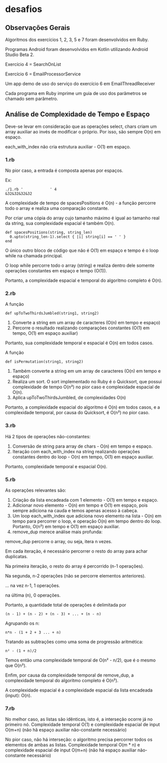 # desafios

## Observações Gerais

Algoritmos dos exercícios 1, 2, 3, 5 e 7 foram desenvolvidos em Ruby.

Programas Android foram desenvolvidos em Kotlin utilizando Android Studio Beta 2.

Exercício 4 = SearchOnList

Exercício 6 = EmailProcessorService

Um app demo de uso do serviço do exercício 6 em EmailThreadReceiver

Cada programa em Ruby imprime um guia de uso dos parâmetros se chamado sem parâmetro.

## Análise de Complexidade de Tempo e Espaço

Deve-se levar em consideração que as operações select, chars criam um array auxiliar ao invés de modificar o próprio. Por isso, são sempre O(n) em espaço.

each_with_index não cria estrutura auxiliar - O(1) em espaço.

### 1.rb

No pior caso, a entrada é composta apenas por espaços. 

Ex:

    ./1.rb '            ' 4
    &32&32&32&32

A complexidade de tempo de spacesPositions é O(n) - a função percorre todo o array e realiza uma comparação constante.

Por criar uma cópia do array cujo tamanho máximo é igual ao tamanho real da string, sua complexidade espacial é também O(n).

    def spacesPositions(string, string_len)
      0.upto(string_len-1).select { |i| string[i] == ' ' }
    end

O único outro bloco de código que não é O(1) em espaço e tempo é o loop while na chamada principal.

O loop while percorre todo o array (string) e realiza dentro dele somente operações constantes em espaço e tempo (O(1)).

Portanto, a complexidade espacial e temporal do algoritmo completo é O(n).

### 2.rb

A função

    def upToTwoThirdsJumbled(string1, string2)
    
1. Converte a string em um array de caracteres (O(n) em tempo e espaço)
2. Percorre o resultado realizando comparações constantes (O(1) em tempo, O(1) em espaço auxiliar)

Portanto, sua complexidade temporal e espacial é O(n) em todos casos.

A função

    def isPermutation(string1, string2)
    
1. Também converte a string em um array de caracteres (O(n) em tempo e espaço)
2. Realiza um sort. O sort implementado no Ruby é o Quicksort, que possui complexidade de tempo O(n²) no pior caso e complexidade espacial de O(n).
3. Aplica upToTwoThirdsJumbled, de complexidades O(n)

Portanto, a complexidade espacial do algoritmo é O(n) em todos casos, e a complexidade temporal, por causa do Quicksort, é O(n²) no pior caso.

### 3.rb

Há 2 tipos de operações não-constantes:

1. Conversão de string para array de chars - O(n) em tempo e espaço.
2. Iteração com each_with_index na string realizando operações constantes dentro do loop - O(n) em tempo, O(1) em espaço auxiliar.

Portanto, complexidade temporal e espacial O(n).

### 5.rb

As operações relevantes são:

1. Criação da lista encadeada com 1 elemento - O(1) em tempo e espaço.
2. Adicionar novo elemento - O(n) em tempo e O(1) em espaço, pois sempre adiciona na cauda e temos apenas acesso à cabeça.
3. Um loop each_with_index que adiciona novo elemento na lista - O(n) em tempo para percorrer o loop, e operação O(n) em tempo dentro do loop. Portanto, O(n²) em tempo e O(1) em espaço auxiliar.
4. remove_dup merece análise mais profunda:

remove_dup percorre o array, ou seja, itera n vezes.

Em cada iteração, é necessário percorrer o resto do array para achar duplicatas.

Na primeira iteração, o resto do array é percorrido (n-1 operações).

Na segunda, n-2 operações (não se percorre elementos anteriores).

... na vez n-1, 1 operações.

na última (n), 0 operações.

Portanto, a quantidade total de operações é delimitada por

    (n - 1) + (n - 2) + (n - 3) + ... + (n - n)

Agrupando os n:

    n*n - (1 + 2 + 3 ... + n)
    
Tratando as subtrações como uma soma de progressão aritmética:
 
    n² - (1 + n)/2
    
Temos então uma complexidade temporal de O(n² - n/2), que é o mesmo que O(n²).
 
Enfim, por causa da complexidade temporal de remove_dup, a complexidade temporal do algoritmo completo é O(n²).
 
A complexidade espacial é a complexidade espacial da lista encadeada (input): O(n).

### 7.rb

No melhor caso, as listas são idênticas, isto é, a interseção ocorre já no primeiro nó. Complexidade temporal O(1) e complexidade espacial de input O(m+n) (não hã espaço auxiliar não-constante necessário)

No pior caso, não há interseção: o algoritmo precisa percorrer todos os elementos de ambas as listas. Complexidade temporal O(m * n) e complexidade espacial de input O(m+n) (não há espaço auxiliar não-constante necessário)

